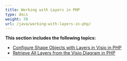 ```yaml
---
title: Working with Layers in PHP
type: docs
weight: 70
url: /java/working-with-layers-in-php/
---
```


**This section includes the following topics:**

- [Configure Shape Objects with Layers in Visio in PHP](/diagram/java/configure-shape-objects-with-layers-in-visio-in-php/)
- [Retrieve All Layers from the Visio Diagram in PHP](/diagram/java/retrieve-all-layers-from-the-visio-diagram-in-php/)
